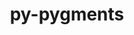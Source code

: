 ---
title: "py-pygments"
layout: cache
categories: [package, develop-2024-01-21]
meta: {"versions": ["2.13.0", "2.16.1"], "compilers": ["apple-clang@=15.0.0", "gcc@=11.1.0", "gcc@=11.3.0", "gcc@=11.4.0", "gcc@=7.5.0", "gcc@=9.4.0", "oneapi@=2023.2.0"], "oss": ["ubuntu18.04", "ubuntu20.04", "ubuntu22.04", "ventura"], "platforms": ["darwin", "linux"], "targets": ["aarch64", "neoverse_v1", "ppc64le", "x86_64_v3"], "stacks": ["data-vis-sdk", "e4s", "e4s-aarch64", "e4s-neoverse_v1", "e4s-oneapi", "e4s-power", "ml-darwin-aarch64-mps", "ml-linux-x86_64-cpu", "ml-linux-x86_64-cuda", "ml-linux-x86_64-rocm", "radiuss", "root"], "num_specs": 18, "num_specs_by_stack": {"root": 18, "ml-darwin-aarch64-mps": 1, "radiuss": 2, "e4s-neoverse_v1": 2, "e4s-power": 2, "data-vis-sdk": 2, "e4s": 3, "e4s-oneapi": 3, "e4s-aarch64": 2, "ml-linux-x86_64-cuda": 1, "ml-linux-x86_64-rocm": 1, "ml-linux-x86_64-cpu": 1}}
spec_details: [{"hash": "hl2ymcofodlvv5kifcjuvu4wq7j3j3sg", "compiler": "apple-clang@=15.0.0", "versions": ["2.16.1"], "os": "ventura", "platform": "darwin", "target": "aarch64", "variants": ["build_system=python_pip"], "stacks": ["root", "ml-darwin-aarch64-mps"], "size": "-", "tarball": "https://binaries.spack.io/releases/develop-2024-01-21/build_cache/darwin-ventura-aarch64/apple-clang-15.0.0/py-pygments-2.16.1/darwin-ventura-aarch64-apple-clang-15.0.0-py-pygments-2.16.1-hl2ymcofodlvv5kifcjuvu4wq7j3j3sg.spack"}, {"hash": "lcelnnzpcch3iokiwjoqxk4j52cox7dn", "compiler": "gcc@=7.5.0", "versions": ["2.13.0"], "os": "ubuntu18.04", "platform": "linux", "target": "x86_64_v3", "variants": ["build_system=python_pip"], "stacks": ["radiuss", "root"], "size": "-", "tarball": "https://binaries.spack.io/releases/develop-2024-01-21/build_cache/linux-ubuntu18.04-x86_64_v3/gcc-7.5.0/py-pygments-2.13.0/linux-ubuntu18.04-x86_64_v3-gcc-7.5.0-py-pygments-2.13.0-lcelnnzpcch3iokiwjoqxk4j52cox7dn.spack"}, {"hash": "4p3a2qwqmcdnmz3frxwixgbhgtif74lx", "compiler": "gcc@=7.5.0", "versions": ["2.16.1"], "os": "ubuntu18.04", "platform": "linux", "target": "x86_64_v3", "variants": ["build_system=python_pip"], "stacks": ["radiuss", "root"], "size": "-", "tarball": "https://binaries.spack.io/releases/develop-2024-01-21/build_cache/linux-ubuntu18.04-x86_64_v3/gcc-7.5.0/py-pygments-2.16.1/linux-ubuntu18.04-x86_64_v3-gcc-7.5.0-py-pygments-2.16.1-4p3a2qwqmcdnmz3frxwixgbhgtif74lx.spack"}, {"hash": "itkqskwl7qapf6aqul6nroe2r6yjnd24", "compiler": "gcc@=11.4.0", "versions": ["2.16.1"], "os": "ubuntu20.04", "platform": "linux", "target": "neoverse_v1", "variants": ["build_system=python_pip"], "stacks": ["e4s-neoverse_v1", "root"], "size": "-", "tarball": "https://binaries.spack.io/releases/develop-2024-01-21/build_cache/linux-ubuntu20.04-neoverse_v1/gcc-11.4.0/py-pygments-2.16.1/linux-ubuntu20.04-neoverse_v1-gcc-11.4.0-py-pygments-2.16.1-itkqskwl7qapf6aqul6nroe2r6yjnd24.spack"}, {"hash": "jyg4vgwq35lkzesayzymznipy63sdz4b", "compiler": "gcc@=11.4.0", "versions": ["2.16.1"], "os": "ubuntu20.04", "platform": "linux", "target": "neoverse_v1", "variants": ["build_system=python_pip"], "stacks": ["e4s-neoverse_v1", "root"], "size": "-", "tarball": "https://binaries.spack.io/releases/develop-2024-01-21/build_cache/linux-ubuntu20.04-neoverse_v1/gcc-11.4.0/py-pygments-2.16.1/linux-ubuntu20.04-neoverse_v1-gcc-11.4.0-py-pygments-2.16.1-jyg4vgwq35lkzesayzymznipy63sdz4b.spack"}, {"hash": "5kfd4jkrmduw3ood7qoty7jkhxfunmui", "compiler": "gcc@=9.4.0", "versions": ["2.16.1"], "os": "ubuntu20.04", "platform": "linux", "target": "ppc64le", "variants": ["build_system=python_pip"], "stacks": ["root", "e4s-power"], "size": "-", "tarball": "https://binaries.spack.io/releases/develop-2024-01-21/build_cache/linux-ubuntu20.04-ppc64le/gcc-9.4.0/py-pygments-2.16.1/linux-ubuntu20.04-ppc64le-gcc-9.4.0-py-pygments-2.16.1-5kfd4jkrmduw3ood7qoty7jkhxfunmui.spack"}, {"hash": "sdl5s62gsndf4dqggvgoab36vpikddhb", "compiler": "gcc@=9.4.0", "versions": ["2.16.1"], "os": "ubuntu20.04", "platform": "linux", "target": "ppc64le", "variants": ["build_system=python_pip"], "stacks": ["root", "e4s-power"], "size": "-", "tarball": "https://binaries.spack.io/releases/develop-2024-01-21/build_cache/linux-ubuntu20.04-ppc64le/gcc-9.4.0/py-pygments-2.16.1/linux-ubuntu20.04-ppc64le-gcc-9.4.0-py-pygments-2.16.1-sdl5s62gsndf4dqggvgoab36vpikddhb.spack"}, {"hash": "ojzl5c3ww7mnlgjpj4gsem2s6btr2gkz", "compiler": "gcc@=11.1.0", "versions": ["2.16.1"], "os": "ubuntu20.04", "platform": "linux", "target": "x86_64_v3", "variants": ["build_system=python_pip"], "stacks": ["data-vis-sdk", "root"], "size": "-", "tarball": "https://binaries.spack.io/releases/develop-2024-01-21/build_cache/linux-ubuntu20.04-x86_64_v3/gcc-11.1.0/py-pygments-2.16.1/linux-ubuntu20.04-x86_64_v3-gcc-11.1.0-py-pygments-2.16.1-ojzl5c3ww7mnlgjpj4gsem2s6btr2gkz.spack"}, {"hash": "723akwieerjdlulgqvclywojiq6g5pke", "compiler": "gcc@=11.1.0", "versions": ["2.16.1"], "os": "ubuntu20.04", "platform": "linux", "target": "x86_64_v3", "variants": ["build_system=python_pip"], "stacks": ["data-vis-sdk", "root"], "size": "-", "tarball": "https://binaries.spack.io/releases/develop-2024-01-21/build_cache/linux-ubuntu20.04-x86_64_v3/gcc-11.1.0/py-pygments-2.16.1/linux-ubuntu20.04-x86_64_v3-gcc-11.1.0-py-pygments-2.16.1-723akwieerjdlulgqvclywojiq6g5pke.spack"}, {"hash": "szl4kjiptlsinpckfbinoel6qbuw3pys", "compiler": "gcc@=11.4.0", "versions": ["2.16.1"], "os": "ubuntu20.04", "platform": "linux", "target": "x86_64_v3", "variants": ["build_system=python_pip"], "stacks": ["root", "e4s"], "size": "-", "tarball": "https://binaries.spack.io/releases/develop-2024-01-21/build_cache/linux-ubuntu20.04-x86_64_v3/gcc-11.4.0/py-pygments-2.16.1/linux-ubuntu20.04-x86_64_v3-gcc-11.4.0-py-pygments-2.16.1-szl4kjiptlsinpckfbinoel6qbuw3pys.spack"}, {"hash": "jcsqv7xcnuc43hp7ajoffcobrodcznap", "compiler": "gcc@=11.4.0", "versions": ["2.16.1"], "os": "ubuntu20.04", "platform": "linux", "target": "x86_64_v3", "variants": ["build_system=python_pip"], "stacks": ["root", "e4s"], "size": "-", "tarball": "https://binaries.spack.io/releases/develop-2024-01-21/build_cache/linux-ubuntu20.04-x86_64_v3/gcc-11.4.0/py-pygments-2.16.1/linux-ubuntu20.04-x86_64_v3-gcc-11.4.0-py-pygments-2.16.1-jcsqv7xcnuc43hp7ajoffcobrodcznap.spack"}, {"hash": "oufd5zmogoxukstxrte3knbvwz3ojirt", "compiler": "gcc@=11.4.0", "versions": ["2.16.1"], "os": "ubuntu20.04", "platform": "linux", "target": "x86_64_v3", "variants": ["build_system=python_pip"], "stacks": ["root", "e4s"], "size": "-", "tarball": "https://binaries.spack.io/releases/develop-2024-01-21/build_cache/linux-ubuntu20.04-x86_64_v3/gcc-11.4.0/py-pygments-2.16.1/linux-ubuntu20.04-x86_64_v3-gcc-11.4.0-py-pygments-2.16.1-oufd5zmogoxukstxrte3knbvwz3ojirt.spack"}, {"hash": "gor2rhuqjsvqv7i5vlfsikbjqbrpcrts", "compiler": "oneapi@=2023.2.0", "versions": ["2.16.1"], "os": "ubuntu20.04", "platform": "linux", "target": "x86_64_v3", "variants": ["build_system=python_pip"], "stacks": ["e4s-oneapi", "root"], "size": "-", "tarball": "https://binaries.spack.io/releases/develop-2024-01-21/build_cache/linux-ubuntu20.04-x86_64_v3/oneapi-2023.2.0/py-pygments-2.16.1/linux-ubuntu20.04-x86_64_v3-oneapi-2023.2.0-py-pygments-2.16.1-gor2rhuqjsvqv7i5vlfsikbjqbrpcrts.spack"}, {"hash": "zk6ajzti3qb4cdt4syf7f7hzat7alidf", "compiler": "oneapi@=2023.2.0", "versions": ["2.16.1"], "os": "ubuntu20.04", "platform": "linux", "target": "x86_64_v3", "variants": ["build_system=python_pip"], "stacks": ["e4s-oneapi", "root"], "size": "-", "tarball": "https://binaries.spack.io/releases/develop-2024-01-21/build_cache/linux-ubuntu20.04-x86_64_v3/oneapi-2023.2.0/py-pygments-2.16.1/linux-ubuntu20.04-x86_64_v3-oneapi-2023.2.0-py-pygments-2.16.1-zk6ajzti3qb4cdt4syf7f7hzat7alidf.spack"}, {"hash": "j54yf6jntikuuhwr7pwf7fmw4a7cuzen", "compiler": "oneapi@=2023.2.0", "versions": ["2.16.1"], "os": "ubuntu20.04", "platform": "linux", "target": "x86_64_v3", "variants": ["build_system=python_pip"], "stacks": ["e4s-oneapi", "root"], "size": "-", "tarball": "https://binaries.spack.io/releases/develop-2024-01-21/build_cache/linux-ubuntu20.04-x86_64_v3/oneapi-2023.2.0/py-pygments-2.16.1/linux-ubuntu20.04-x86_64_v3-oneapi-2023.2.0-py-pygments-2.16.1-j54yf6jntikuuhwr7pwf7fmw4a7cuzen.spack"}, {"hash": "lubaxrpcvxscmoifxpywuhuvqha3hfxr", "compiler": "gcc@=11.4.0", "versions": ["2.16.1"], "os": "ubuntu22.04", "platform": "linux", "target": "aarch64", "variants": ["build_system=python_pip"], "stacks": ["e4s-aarch64", "root"], "size": "-", "tarball": "https://binaries.spack.io/releases/develop-2024-01-21/build_cache/linux-ubuntu22.04-aarch64/gcc-11.4.0/py-pygments-2.16.1/linux-ubuntu22.04-aarch64-gcc-11.4.0-py-pygments-2.16.1-lubaxrpcvxscmoifxpywuhuvqha3hfxr.spack"}, {"hash": "hop2timrh2aazhlbdkvvowzzhjldfhqg", "compiler": "gcc@=11.4.0", "versions": ["2.16.1"], "os": "ubuntu22.04", "platform": "linux", "target": "aarch64", "variants": ["build_system=python_pip"], "stacks": ["e4s-aarch64", "root"], "size": "-", "tarball": "https://binaries.spack.io/releases/develop-2024-01-21/build_cache/linux-ubuntu22.04-aarch64/gcc-11.4.0/py-pygments-2.16.1/linux-ubuntu22.04-aarch64-gcc-11.4.0-py-pygments-2.16.1-hop2timrh2aazhlbdkvvowzzhjldfhqg.spack"}, {"hash": "zaqnkp4qp5wssj34f54j335xwiwv4uxt", "compiler": "gcc@=11.3.0", "versions": ["2.16.1"], "os": "ubuntu22.04", "platform": "linux", "target": "x86_64_v3", "variants": ["build_system=python_pip"], "stacks": ["ml-linux-x86_64-cuda", "ml-linux-x86_64-rocm", "root", "ml-linux-x86_64-cpu"], "size": "-", "tarball": "https://binaries.spack.io/releases/develop-2024-01-21/build_cache/linux-ubuntu22.04-x86_64_v3/gcc-11.3.0/py-pygments-2.16.1/linux-ubuntu22.04-x86_64_v3-gcc-11.3.0-py-pygments-2.16.1-zaqnkp4qp5wssj34f54j335xwiwv4uxt.spack"}]
---